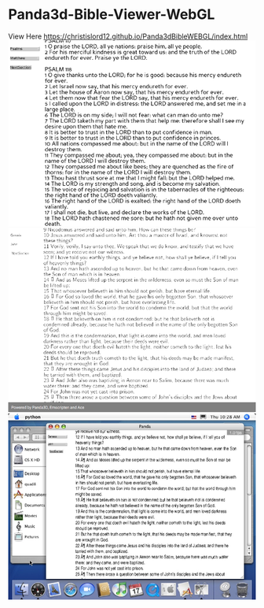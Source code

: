 # Panda3d-Bible-Viewer-WebGL
View Here https://christislord12.github.io/Panda3dBibleWEBGL/index.html
![Alt text](screenshot1.png?raw=true "Screenshot")
![Alt text](screenshot.png?raw=true "Screenshot")
![Alt text](screenshot3.jpg?raw=true "Screenshot")
